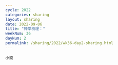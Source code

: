 ```yaml
---
cycle: 2022
categories: sharing
layout: sharing
date: 2022-09-06
title: "神學梳理："
weekNum: 36
dayNum: 2
permalink: /sharing/2022/wk36-day2-sharing.html
---
```


[](https://eccseattle.github.io/media/sharing/2022/wk036/2022-09-06-bin.m4a)

`小錢`
